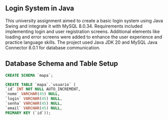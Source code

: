 ## Login System in Java

This university assignment aimed to create a basic login system using Java Swing and integrate it with MySQL 8.0.34. Requirements included implementing login and user registration screens. Additional elements like loading and error screens were added to enhance the user experience and practice language skills. The project used Java JDK 20 and MySQL Java Connector 8.0.1 for database communication.

## Database Schema and Table Setup

```sql
CREATE SCHEMA `mapa`;

CREATE TABLE `mapa`.`usuario` (
`id` INT NOT NULL AUTO_INCREMENT,
`nome` VARCHAR(45) NULL,
`login` VARCHAR(45) NULL,
`senha` VARCHAR(45) NULL,
`email` VARCHAR(45) NULL,
PRIMARY KEY (`id`));